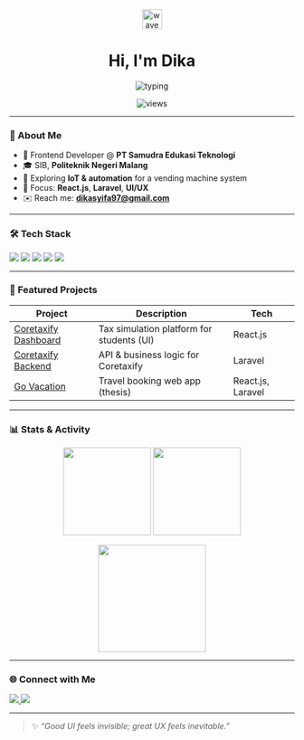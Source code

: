 <!-- README Profil dengan header animasi -->

<div align="center">
  <img src="https://raw.githubusercontent.com/MartinHeinz/MartinHeinz/master/wave.gif" height="35" alt="wave"/>
  <h1>Hi, I'm Dika</h1>

  <!-- Efek ketikan -->
  <img src="https://readme-typing-svg.demolab.com?font=Fira+Code&pause=1200&center=true&vCenter=true&width=600&lines=Frontend+Developer;UI%2FUX+Enthusiast;React.js+%7C+Laravel+%7C+Tailwind+CSS;Building+learning+platforms+for+Tax+%26+Audit" alt="typing" />
  
  <!-- View counter -->
  <p>
    <img src="https://komarev.com/ghpvc/?username=dikamantab&label=Profile%20views&color=0e75b6&style=flat" alt="views"/>
  </p>
</div>

---

### 🚀 About Me
- 💼 Frontend Developer @ **PT Samudra Edukasi Teknologi**
- 🎓 SIB, **Politeknik Negeri Malang**
- 🧩 Exploring **IoT & automation** for a vending machine system
- 🧠 Focus: **React.js**, **Laravel**, **UI/UX**
- ✉️ Reach me: **dikasyifa97@gmail.com**

---

### 🛠 Tech Stack
<p>
  <img src="https://img.shields.io/badge/React-20232A?style=for-the-badge&logo=react&logoColor=61DAFB"/>
  <img src="https://img.shields.io/badge/Laravel-FF2D20?style=for-the-badge&logo=laravel&logoColor=white"/>
  <img src="https://img.shields.io/badge/Tailwind_CSS-38B2AC?style=for-the-badge&logo=tailwind-css&logoColor=white"/>
  <img src="https://img.shields.io/badge/MySQL-005C84?style=for-the-badge&logo=mysql&logoColor=white"/>
  <img src="https://img.shields.io/badge/Node.js-43853D?style=for-the-badge&logo=node.js&logoColor=white"/>
</p>

---

### 📌 Featured Projects
| Project | Description | Tech |
|---|---|---|
| [Coretaxify Dashboard](https://github.com/SamuderaDev/Coretaxify_Dashboard) | Tax simulation platform for students (UI) | React.js |
| [Coretaxify Backend](https://github.com/SamuderaDev/Backend_Coretaxify) | API & business logic for Coretaxify | Laravel |
| [Go Vacation](https://github.com/dikamantab/go-vacation) | Travel booking web app (thesis) | React.js, Laravel |

> 

---

### 📊 Stats & Activity
<p align="center">
  <img height="155" src="https://github-readme-stats.vercel.app/api?username=dikamantab&show_icons=true&theme=tokyonight" />
  <img height="155" src="https://github-readme-stats.vercel.app/api/top-langs/?username=dikamantab&layout=compact&theme=tokyonight" />
</p>

<p align="center">
  <img height="190" src="https://streak-stats.demolab.com?user=dikamantab&theme=tokyonight" />
</p>

---

### 🌐 Connect with Me
<p>
  <a href="https://linkedin.com/in/riandikaramadhan" target="_blank">
    <img src="https://img.shields.io/badge/LinkedIn-0A66C2?style=for-the-badge&logo=linkedin&logoColor=white"/>
  </a>
  <a href="mailto:dikasyifa97@gmail.com">
    <img src="https://img.shields.io/badge/Email-d14836?style=for-the-badge&logo=gmail&logoColor=white"/>
  </a>
</p>

---

> ✨ _“Good UI feels invisible; great UX feels inevitable.”_
